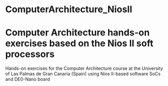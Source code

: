 # ComputerArchitecture_NiosII
# Computer Architecture hands-on exercises based on the Nios II soft processors
Hands-on exercises for the Computer Architecture course at the University of Las Palmas de Gran Canaria (Spain) using Nios II-based software SoCs and DE0-Nano board
